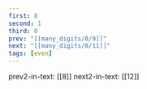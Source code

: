 ```yaml
---
first: 8
second: 1
third: 0
prev: "[[many_digits/8/9]]"
next: "[[many_digits/8/11]]"
tags: [even]
---
```

prev2-in-text: [[8]]
next2-in-text: [[12]]
